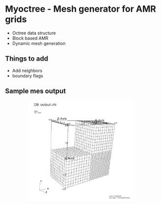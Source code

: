 # Myoctree - Mesh generator for AMR grids


 * Octree data structure 
 * Block based AMR
 * Dynamic mesh generation


## Things to add

 * Add neighbors
 * boundary flags

## Sample mes output
<p align="center">
  <img src="images/samplemeshoutput.jpeg" width="350"/>
</p>


